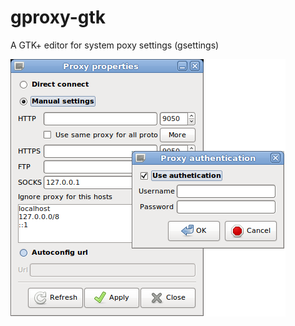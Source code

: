 # gproxy-gtk
A GTK+ editor for system poxy settings (gsettings)

![gproxy-gtk-1-2.png](screenshots/gproxy-gtk-1-2.png)

